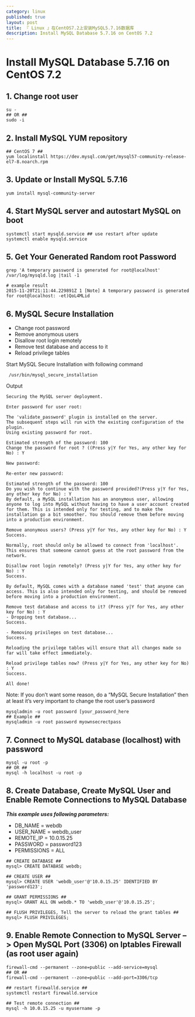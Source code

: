 ```yaml
---
category: linux
published: true
layout: post
title: 『 Linux 』在CentOS7.2上安装MySQL5.7.16数据库
description: Install MySQL Database 5.7.16 on CentOS 7.2
---
```


# Install MySQL Database 5.7.16 on CentOS 7.2

## 1. Change root user

```shell
su -
## OR ##
sudo -i
```

## 2. Install MySQL YUM repository

```shell
## CentOS 7 ##
yum localinstall https://dev.mysql.com/get/mysql57-community-release-el7-8.noarch.rpm
```

## 3. Update or Install MySQL 5.7.16

```shell
yum install mysql-community-server
```

## 4. Start MySQL server and autostart MySQL on boot

```shell
systemctl start mysqld.service ## use restart after update
systemctl enable mysqld.service
```

## 5. Get Your Generated Random root Password

```shell
grep 'A temporary password is generated for root@localhost' /var/log/mysqld.log |tail -1

# example result
2015-11-20T21:11:44.229891Z 1 [Note] A temporary password is generated for root@localhost: -et)QoL4MLid
```

## 6. MySQL Secure Installation

* Change root password
* Remove anonymous users
* Disallow root login remotely
* Remove test database and access to it
* Reload privilege tables

Start MySQL Secure Installation with following command

```shell
 /usr/bin/mysql_secure_installation
```

Output

```shell
Securing the MySQL server deployment.

Enter password for user root:

The 'validate_password' plugin is installed on the server.
The subsequent steps will run with the existing configuration of the plugin.
Using existing password for root.

Estimated strength of the password: 100
Change the password for root ? ((Press y|Y for Yes, any other key for No) : Y

New password:

Re-enter new password:

Estimated strength of the password: 100
Do you wish to continue with the password provided?(Press y|Y for Yes, any other key for No) : Y
By default, a MySQL installation has an anonymous user, allowing anyone to log into MySQL without having to have a user account created for them. This is intended only for testing, and to make the installation go a bit smoother. You should remove them before moving into a production environment.

Remove anonymous users? (Press y|Y for Yes, any other key for No) : Y
Success.

Normally, root should only be allowed to connect from 'localhost'. This ensures that someone cannot guess at the root password from the network.

Disallow root login remotely? (Press y|Y for Yes, any other key for No) : Y
Success.

By default, MySQL comes with a database named 'test' that anyone can access. This is also intended only for testing, and should be removed before moving into a production environment.

Remove test database and access to it? (Press y|Y for Yes, any other key for No) : Y
- Dropping test database...
Success.

- Removing privileges on test database...
Success.

Reloading the privilege tables will ensure that all changes made so far will take effect immediately.

Reload privilege tables now? (Press y|Y for Yes, any other key for No) : Y
Success.

All done!
```

Note: If you don’t want some reason, do a “MySQL Secure Installation” then at least it’s very important to change the root user’s password

```shell
mysqladmin -u root password [your_password_here
## Example ##
mysqladmin -u root password myownsecrectpass
```

## 7. Connect to MySQL database \(localhost\) with password

```shell
mysql -u root -p
## OR ##
mysql -h localhost -u root -p
```

## 8. Create Database, Create MySQL User and Enable Remote Connections to MySQL Database

_**This example uses following parameters:**_

* DB\_NAME = webdb
* USER\_NAME = webdb\_user
* REMOTE\_IP = 10.0.15.25
* PASSWORD = password123
* PERMISSIONS = ALL

```shell
## CREATE DATABASE ##
mysql> CREATE DATABASE webdb;

## CREATE USER ##
mysql> CREATE USER 'webdb_user'@'10.0.15.25' IDENTIFIED BY 'password123';

## GRANT PERMISSIONS ##
mysql> GRANT ALL ON webdb.* TO 'webdb_user'@'10.0.15.25';

## FLUSH PRIVILEGES, Tell the server to reload the grant tables ##
mysql> FLUSH PRIVILEGES;
```

## 9. Enable Remote Connection to MySQL Server –&gt; Open MySQL Port \(3306\) on Iptables Firewall \(as root user again\)

```shell
firewall-cmd --permanent --zone=public --add-service=mysql
## OR ##
firewall-cmd --permanent --zone=public --add-port=3306/tcp

## restart firewalld.service ##
systemctl restart firewalld.service

## Test remote connection ##
mysql -h 10.0.15.25 -u myusername -p

```
